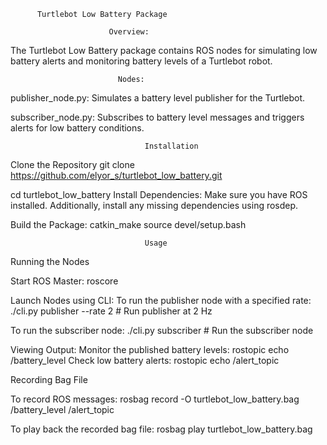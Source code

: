          Turtlebot Low Battery Package

                          Overview:
The Turtlebot Low Battery package contains ROS nodes for simulating low battery alerts and monitoring battery levels of a Turtlebot robot.

                            Nodes:
publisher_node.py: Simulates a battery level publisher for the Turtlebot.

subscriber_node.py: Subscribes to battery level messages and triggers alerts for low battery conditions.

                                  Installation

Clone the Repository
git clone https://github.com/elyor_s/turtlebot_low_battery.git

cd turtlebot_low_battery
Install Dependencies:
Make sure you have ROS installed. Additionally, install any missing dependencies using rosdep.

Build the Package:
catkin_make 
source devel/setup.bash

                                  Usage

Running the Nodes

Start ROS Master:
roscore

Launch Nodes using CLI:
To run the publisher node with a specified rate:
./cli.py publisher --rate 2  # Run publisher at 2 Hz

To run the subscriber node:
./cli.py subscriber  # Run the subscriber node

Viewing Output:
Monitor the published battery levels: rostopic echo /battery_level
Check low battery alerts: rostopic echo /alert_topic

Recording Bag File

To record ROS messages:
rosbag record -O turtlebot_low_battery.bag /battery_level /alert_topic

To play back the recorded bag file:
rosbag play turtlebot_low_battery.bag

